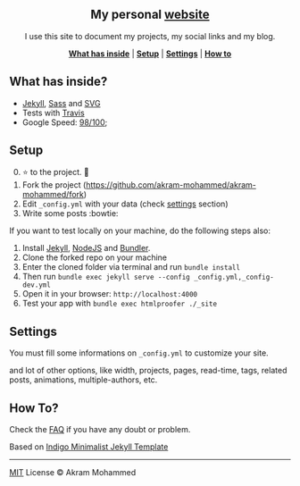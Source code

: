 <p align="center">
    <h2 align="center">My personal <a href="https://akram-mohammed.github.io">website</a></h2>
</p>

<p align="center">I use this site to document my projects, my social links and my blog.</p>

<p align="center">
    <b><a href="README.md#what-has-inside">What has inside</a></b>
    |
    <b><a href="README.md#setup">Setup</a></b>
    |
    <b><a href="README.md#settings">Settings</a></b>
    |
    <b><a href="README.md#how-to">How to</a></b>
</p>

## What has inside?

- [Jekyll](https://jekyllrb.com/), [Sass](http://sass-lang.com/) and [SVG](https://www.w3.org/Graphics/SVG/)
- Tests with [Travis](https://travis-ci.org/)
- Google Speed: [98/100](https://developers.google.com/speed/pagespeed/insights/?url=http%3A%2F%2Fsergiokopplin.github.io%2Findigo%2F);


## Setup

0. :star: to the project. :metal:
2. Fork the project (https://github.com/akram-mohammed/akram-mohammed/fork)
3. Edit `_config.yml` with your data (check <a href="README.md#settings">settings</a> section)
4. Write some posts :bowtie:

If you want to test locally on your machine, do the following steps also:

1. Install [Jekyll](http://jekyllrb.com), [NodeJS](https://nodejs.org/) and [Bundler](http://bundler.io/).
2. Clone the forked repo on your machine
3. Enter the cloned folder via terminal and run `bundle install`
4. Then run `bundle exec jekyll serve --config _config.yml,_config-dev.yml`
5. Open it in your browser: `http://localhost:4000`
6. Test your app with `bundle exec htmlproofer ./_site`

## Settings

You must fill some informations on `_config.yml` to customize your site.

and lot of other options, like width, projects, pages, read-time, tags, related posts, animations, multiple-authors, etc.


## How To?

Check the [FAQ](./FAQ.md) if you have any doubt or problem.

Based on <a href="http://sergiokopplin.github.io/indigo/"> Indigo Minimalist Jekyll Template

---
[MIT](http://akram-mohammed.mit-license.org/) License © Akram Mohammed
